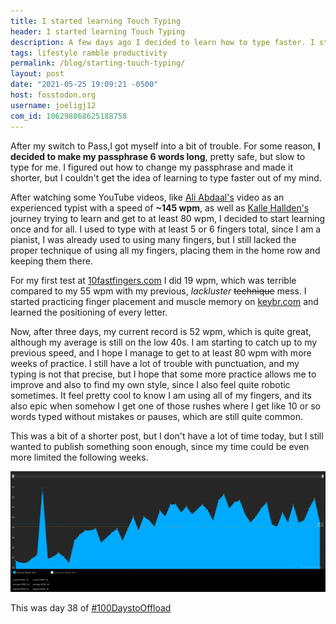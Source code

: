 ```yaml
---
title: I started learning Touch Typing 
header: I started learning Touch Typing 
description: A few days ago I decided to learn how to type faster. I still have a long way to go, but I am getting better every day. 
tags: lifestyle ramble productivity 
permalink: /blog/starting-touch-typing/ 
layout: post 
date: "2021-05-25 19:09:21 -0500" 
host: fosstodon.org 
username: joeligj12 
com_id: 106298868625188758
--- 
```


After my switch to Pass,I got myself into a bit of trouble. For some reason, **I 
decided to make my passphrase 6 words long**, pretty safe, but slow to type for
me. I figured out how to change my passphrase and made it shorter, but I
couldn't get the idea of learning to type faster out of my mind.

After watching some YouTube videos, like [Ali Abdaal's](https://www.youtube.com/watch?v=1ArVtCQqQRE) 
video as an experienced typist with a speed of **~145 wpm**, as well as [Kalle
Hallden's](https://www.youtube.com/watch?v=U8Qc_dzQTJ4) journey
trying to learn and get to at least 80 wpm, I decided to start learning once and for all.
I used to type with at least 5 or 6 fingers total, since I am a pianist, I was
already used to using many fingers, but I still lacked the proper technique of
using all my fingers, placing them in the home row and keeping them there. 

For my first test at [10fastfingers.com](https://10fastfingers.com) I did 19 wpm, which 
was terrible compared to my 55 wpm with my previous, *lackluster* ~~technique~~ mess. I 
started practicing finger placement and muscle memory on [keybr.com](https://keybr.com) 
and learned the positioning of every letter. 

Now, after three days, my current record is 52 wpm, which is quite great,
although my average is still on the low 40s. I am starting to catch up to my
previous speed, and I hope I manage to get to at least 80 wpm with more weeks of
practice. I still have a lot of trouble with punctuation, and my typing is not
that precise, but I hope that some more practice allows me to improve and also
to find my own style, since I also feel quite robotic sometimes. It feel pretty
cool to know I am using all of my fingers, and its also epic when somehow I get
one of those rushes where I get like 10 or so words typed without mistakes or
pauses, which are still quite common.

This was a bit of a shorter post, but I don't have a lot of time today, but I
still wanted to publish something soon enough, since my time could be even more
limited the following weeks.

![My current progress in 10fastfingers.com](/assets/images/blogs/typing-progress.webp)

This was day 38 of [#100DaystoOffload](https://100DaystoOffload.com)
